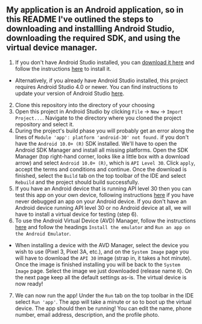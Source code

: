 ## My application is an Android application, so in this README I've outlined the steps to downloading and installling Android Studio, downloading the required SDK, and using the virtual device manager.

1. If you don't have Android Studio installed, you can [download it here](https://developer.android.com/studio) and follow the instructions [here](https://developer.android.com/studio/install) to install it.
  - Alternatively, if you already have Android Studio installed, this project requires Android Studio 4.0 or newer. You can find instructions to update your version of Android Studio [here](https://developer.android.com/studio/intro/update).
2. Clone this repository into the directory of your choosing
3. Open this project in Android Studio by clicking `File` -> `New` -> `Import Project...`. Navigate to the directory where you cloned the project repository and select it.
4. During the project's build phase you will probably get an error along the lines of `Module 'app': platform 'android-30' not found.` if you don't have the `Android 10.0+ (R)` SDK installed. We'll have to open the Android SDK Manager and install all missing platforms. Open the SDK Manager (top right-hand corner, looks like a little box with a download arrow) and select `Android 10.0+ (R)`, which is `API Level 30`. Click `apply`, accept the terms and conditions and continue. Once the download is finished, select the `Build` tab on the top toolbar of the IDE and select `Rebuild` and the project should build successfully.
5. If you have an Android device that is running API level 30 then you can test this app on your own device, following instructions [here](https://developer.android.com/studio/run/device) if you have never debugged an app on your Android device. If you don't have an Android device running API level 30 or no Android device at all, we will have to install a virtual device for testing (step 6).
6. To use the Android Virtual Device (AVD) Manager, follow the instructions [here](https://developer.android.com/studio/run/emulator) and follow the headings `Install the emulator` and `Run an app on the Android Emulator`.
  - When installing a device with the AVD Manager, select the device you wish to use (Pixel 3, Pixel 3A, etc.), and on the `System Image` page you will have to download the `API 30` image (strap in, it takes a hot minute). Once the image is finished installing you will be back to the `System Image` page. Select the image we just downloaded (release name `R`). On the next page keep all the default settings as-is. The virtual device is now ready!
7. We can now run the app! Under the `Run` tab on the top toolbar in the IDE select `Run 'app'`. The app will take a minute or so to boot up the virtual device. The app should then be running! You can edit the name, phone number, email address, description, and the profile photo.
